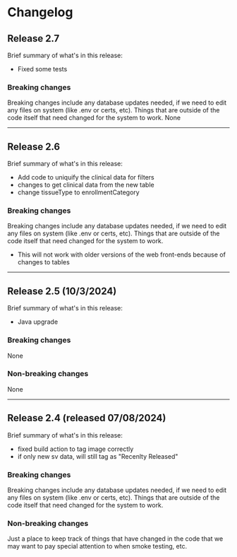 # Changelog

## Release 2.7
Brief summary of what's in this release:
- Fixed some tests

### Breaking changes
Breaking changes include any database updates needed, if we need to edit any files on system (like .env or certs, etc). Things that are outside of the code itself that need changed for the system to work.
None

----

## Release 2.6
Brief summary of what's in this release:
- Add code to uniquify the clinical data for filters
- changes to get clinical data from the new table
- change tissueType to enrollmentCategory

### Breaking changes
Breaking changes include any database updates needed, if we need to edit any files on system (like .env or certs, etc). Things that are outside of the code itself that need changed for the system to work.
- This will not work with older versions of the web front-ends because of changes to tables

----

## Release 2.5 (10/3/2024)
Brief summary of what's in this release:
- Java upgrade
  
### Breaking changes
None

### Non-breaking changes
None

----

## Release 2.4 (released 07/08/2024)
Brief summary of what's in this release:
- fixed build action to tag image correctly
- if only new sv data, will still tag as "Recenlty Released"

### Breaking changes

Breaking changes include any database updates needed, if we need to edit any files on system (like .env or certs, etc). Things that are outside of the code itself that need changed for the system to work.


### Non-breaking changes

Just a place to keep track of things that have changed in the code that we may want to pay special attention to when smoke testing, etc.
